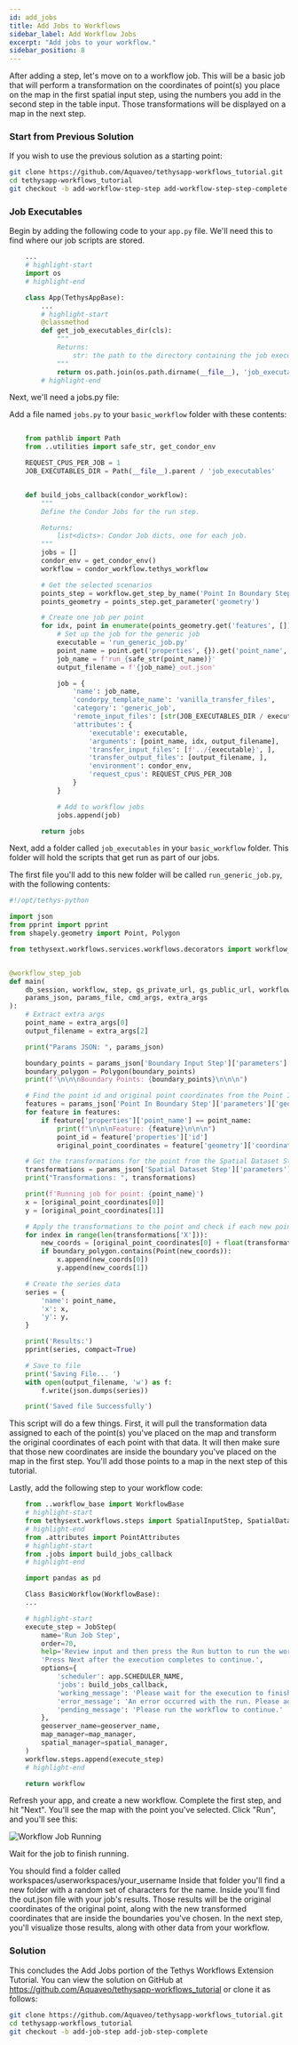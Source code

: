 ```yaml
---
id: add_jobs
title: Add Jobs to Workflows
sidebar_label: Add Workflow Jobs
excerpt: "Add jobs to your workflow."
sidebar_position: 8
---
```


After adding a step, let's move on to a workflow job. This will be a basic job that will perform a transformation on the coordinates of point(s) you place on the map in the first spatial input step, using the numbers you add in the second step in the table input. Those transformations will be displayed on a map in the next step. 

### Start from Previous Solution
If you wish to use the previous solution as a starting point:

```bash
git clone https://github.com/Aquaveo/tethysapp-workflows_tutorial.git
cd tethysapp-workflows_tutorial
git checkout -b add-workflow-step-step add-workflow-step-step-complete
```

### Job Executables

Begin by adding the following code to your `app.py` file. We'll need this to find where our job scripts are stored. 

```python title="/tethysapp/workflows_tutorial/app.py"
    ...
    # highlight-start
    import os
    # highlight-end 

    class App(TethysAppBase):
        ...
        # highlight-start
        @classmethod
        def get_job_executables_dir(cls):
            """
            Returns:
                str: the path to the directory containing the job executables.
            """
            return os.path.join(os.path.dirname(__file__), 'job_executables')
        # highlight-end
```

Next, we'll need a jobs.py file:

Add a file named `jobs.py` to your `basic_workflow` folder with these contents:

```python title="/tethysapp/workflows_tutorial/workflows/basic_workflow/jobs.py"

    from pathlib import Path
    from ..utilities import safe_str, get_condor_env

    REQUEST_CPUS_PER_JOB = 1
    JOB_EXECUTABLES_DIR = Path(__file__).parent / 'job_executables'


    def build_jobs_callback(condor_workflow):
        """
        Define the Condor Jobs for the run step.

        Returns:
            list<dicts>: Condor Job dicts, one for each job.
        """
        jobs = []
        condor_env = get_condor_env()
        workflow = condor_workflow.tethys_workflow

        # Get the selected scenarios
        points_step = workflow.get_step_by_name('Point In Boundary Step')
        points_geometry = points_step.get_parameter('geometry')

        # Create one job per point
        for idx, point in enumerate(points_geometry.get('features', [])):
            # Set up the job for the generic job
            executable = 'run_generic_job.py'
            point_name = point.get('properties', {}).get('point_name', f'point_{idx + 1}')
            job_name = f'run_{safe_str(point_name)}'
            output_filename = f'{job_name}_out.json'

            job = {
                'name': job_name,
                'condorpy_template_name': 'vanilla_transfer_files',
                'category': 'generic_job',
                'remote_input_files': [str(JOB_EXECUTABLES_DIR / executable), ],
                'attributes': {
                    'executable': executable,
                    'arguments': [point_name, idx, output_filename],
                    'transfer_input_files': [f'../{executable}', ],
                    'transfer_output_files': [output_filename, ],
                    'environment': condor_env,
                    'request_cpus': REQUEST_CPUS_PER_JOB
                }
            }

            # Add to workflow jobs
            jobs.append(job)

        return jobs

``` 

Next, add a folder called `job_executables` in your `basic_workflow` folder. This folder will hold the scripts that get run as part of our jobs.

The first file you'll add to this new folder will be called `run_generic_job.py`, with the following contents:

```python title="/tethysapp/workflows_tutorial/workflows/basic_workflow/job_executables/run_generic_job.py"
#!/opt/tethys-python

import json
from pprint import pprint
from shapely.geometry import Point, Polygon

from tethysext.workflows.services.workflows.decorators import workflow_step_job


@workflow_step_job
def main(
    db_session, workflow, step, gs_private_url, gs_public_url, workflow_class, 
    params_json, params_file, cmd_args, extra_args
):
    # Extract extra args
    point_name = extra_args[0]
    output_filename = extra_args[2]

    print("Params JSON: ", params_json)

    boundary_points = params_json['Boundary Input Step']['parameters']['geometry']['features'][0]['geometry']['coordinates'][0]
    boundary_polygon = Polygon(boundary_points)
    print(f"\n\n\nBoundary Points: {boundary_points}\n\n\n")

    # Find the point id and original point coordinates from the Point In Boundary Step
    features = params_json['Point In Boundary Step']['parameters']['geometry']['features']
    for feature in features:
        if feature['properties']['point_name'] == point_name:
            print(f"\n\n\nFeature: {feature}\n\n\n")
            point_id = feature['properties']['id']
            original_point_coordinates = feature['geometry']['coordinates']

    # Get the transformations for the point from the Spatial Dataset Step
    transformations = params_json['Spatial Dataset Step']['parameters']['datasets'][point_id]
    print("Transformations: ", transformations)

    print(f'Running job for point: {point_name}')
    x = [original_point_coordinates[0]]
    y = [original_point_coordinates[1]]

    # Apply the transformations to the point and check if each new point is within the boundary
    for index in range(len(transformations['X'])):
        new_coords = [original_point_coordinates[0] + float(transformations['X'][index]), original_point_coordinates[1] + float(transformations['Y'][index])]
        if boundary_polygon.contains(Point(new_coords)):
            x.append(new_coords[0])
            y.append(new_coords[1])

    # Create the series data
    series = {
        'name': point_name,
        'x': x,
        'y': y,
    }

    print('Results:')
    pprint(series, compact=True)

    # Save to file
    print('Saving File... ')
    with open(output_filename, 'w') as f:
        f.write(json.dumps(series))

    print('Saved file Successfully')

```

This script will do a few things. First, it will pull the transformation data assigned to each of the point(s) you've placed on the map and transform the original coordinates of each point with that data. It will then make sure that those new coordinates are inside the boundary you've placed on the map in the first step. You'll add those points to a map in the next step of this tutorial.  

Lastly, add the following step to your workflow code:

```python title="/tethysapp/workflows_tutorial/workflows/basic_workflow/__init__.py"
    from ..workflow_base import WorkflowBase
    # highlight-start
    from tethysext.workflows.steps import SpatialInputStep, SpatialDatasetStep, TableInputStep, FormInputStep, SetStatusStep, JobStep
    # highlight-end
    from .attributes import PointAttributes
    # highlight-start
    from .jobs import build_jobs_callback
    # highlight-end

    import pandas as pd

    Class BasicWorkflow(WorkflowBase):
    ...

    # highlight-start
    execute_step = JobStep(
        name='Run Job Step',
        order=70,
        help='Review input and then press the Run button to run the workflow. '
        'Press Next after the execution completes to continue.',
        options={
            'scheduler': app.SCHEDULER_NAME,
            'jobs': build_jobs_callback,
            'working_message': 'Please wait for the execution to finish running before proceeding.',
            'error_message': 'An error occurred with the run. Please adjust your input and try running again.',
            'pending_message': 'Please run the workflow to continue.'
        },
        geoserver_name=geoserver_name,
        map_manager=map_manager,
        spatial_manager=spatial_manager,
    )
    workflow.steps.append(execute_step)
    # highlight-end

    return workflow
```

Refresh your app, and create a new workflow. Complete the first step, and hit "Next". You'll see the map with the point you've selected. Click "Run", and you'll see this:

![Workflow Job Running](/img/job_running_screenshot.png)

Wait for the job to finish running. 

You should find a folder called workspaces/userworkspaces/your_username
Inside that folder you'll find a new folder with a random set of characters for the name. Inside you'll find the out.json file with your job's results. Those results will be the original coordinates of the original point, along with the new transformed coordinates that are inside the boundaries you've chosen. In the next step, you'll visualize those results, along with other data from your workflow.

### Solution
This concludes the Add Jobs portion of the Tethys Workflows Extension Tutorial. You can view the solution on GitHub at https://github.com/Aquaveo/tethysapp-workflows_tutorial or clone it as follows:

```bash
git clone https://github.com/Aquaveo/tethysapp-workflows_tutorial.git
cd tethysapp-workflows_tutorial
git checkout -b add-job-step add-job-step-complete
```